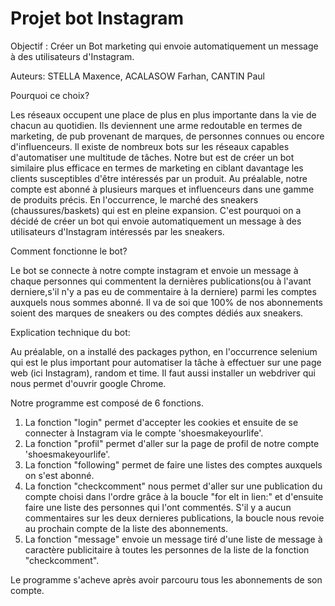 # Projet bot Instagram
Objectif : Créer un Bot marketing qui envoie automatiquement un message à des utilisateurs d'Instagram.

Auteurs: STELLA Maxence, ACALASOW Farhan, CANTIN Paul

Pourquoi ce choix?

Les réseaux occupent une place de plus en plus importante dans la vie de chacun au quotidien. Ils deviennent une arme redoutable en termes de marketing, de pub provenant de marques, de personnes connues ou encore d'influenceurs. Il existe de nombreux bots sur les réseaux capables d'automatiser une multitude de tâches. Notre but est de créer un bot similaire plus efficace en termes de marketing en ciblant davantage les clients susceptibles d'être intéressés par un produit. 
Au préalable, notre compte est abonné à plusieurs marques et influenceurs dans une gamme de produits précis. En l'occurrence, le marché des sneakers (chaussures/baskets) qui est en pleine expansion. C'est pourquoi on a décidé de créer un bot qui envoie automatiquement un message à des utilisateurs d'Instagram intéressés par les sneakers.

Comment fonctionne le bot?

Le bot se connecte à notre compte instagram et envoie un message à chaque personnes qui commentent la dernières publications(ou à l'avant derniere,s'il n'y a pas eu de commentaire à la derniere) parmi les comptes auxquels nous sommes abonné. Il va de soi que 100% de nos abonnements soient des marques de sneakers ou des comptes dédiés aux sneakers. 

Explication technique du bot:

Au préalable, on a installé des packages python, en l'occurrence selenium qui est le plus important pour automatiser la tâche à effectuer sur une page web (ici Instagram), random et time. Il faut aussi installer un webdriver qui nous permet d'ouvrir google Chrome.

Notre programme est composé de 6 fonctions.
1) La fonction "login" permet d'accepter les cookies et ensuite de se connecter à Instagram via le compte 'shoesmakeyourlife'.
2) La fonction "profil" permet d'aller sur la page de profil de notre compte 'shoesmakeyourlife'.
3) La fonction "following" permet de faire une listes des comptes auxquels on s'est abonné. 
4) La fonction "checkcomment" nous permet d'aller sur une publication du compte choisi dans l'ordre grâce à la boucle "for elt in lien:" et d'ensuite faire une liste des personnes qui l'ont commentés. S'il y a aucun commentaires sur les deux dernieres publications, la boucle nous revoie au prochain compte de la liste des abonnements.
5) La fonction "message" envoie un message tiré d'une liste de message à caractère publicitaire à toutes les personnes de la liste de la fonction "checkcomment".

Le programme s'acheve après avoir parcouru tous les abonnements de son compte.
